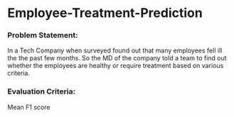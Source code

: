 # Employee-Treatment-Prediction

### Problem Statement:
In a Tech Company when surveyed found out that many employees fell ill the the past few months. So the MD of the company told a team to find out whether the employees are healthy or require treatment based on various criteria.


### Evaluation Criteria:
Mean F1 score
